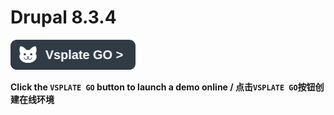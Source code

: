 # Drupal 8.3.4

<a href="https://www.vsplate.com/?docker-compose=https://github.com/vsplate/dcenvs/drupal/8.3.4"><img alt="VSPLATE GO" src="https://raw.githubusercontent.com/vsplate/images/master/vsgo_btn.png" width="200px"></a>

**Click the `VSPLATE GO` button to launch a demo online / 点击`VSPLATE GO`按钮创建在线环境**